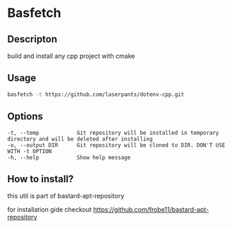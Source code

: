 # Basfetch
## Descripton
build and install any cpp project with cmake

## Usage
```bash
basfetch -t https://github.com/laserpants/dotenv-cpp.git
```
## Options
    -t, --temp            Git repository will be installed in temporary directory and will be deleted after installing
    -o, --output DIR      Git repository will be cloned to DIR. DON'T USE WITH -t OPTION
    -h, --help            Show help message

## How to install?
this util is part of bastard-apt-repository

for installation gide checkout https://github.com/frobe11/bastard-apt-repository

<!-- 
## Создать DEB пакет
```
dpkg-deb --build ../basfetch
mv ../basfetch.deb ./basfetch.deb
``` -->
